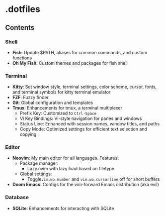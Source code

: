 # .dotfiles

## Contents

### Shell
- **Fish**: Update $PATH, aliases for common commands, and custom functions
- **Oh My Fish**: Custom themes and packages for fish shell

### Terminal
- **Kitty**: Set window style, terminal settings, color scheme, cursor, fonts, and terminal symbols for kitty terminal emulator
- **FZF**: Fuzzy finder
- **Git**: Global configuration and templates
- **Tmux**: Enhancements for tmux, a terminal multiplexer
  - Prefix Key: Customized to `Ctrl-Space`
  - Vi Key Bindings: Vi-style navigation for panes and windows
  - Status Line: Enhanced with session names, window titles, and paths
  - Copy Mode: Optimized settings for efficient text selection and copying

### Editor
- **Neovim**: My main editor for all languages. Features:
  * Package manager:
    * Lazy.nvim with lazy load based on filetype
  * Global settings:
    * Toggle`vim.wo.number` and `vim.wo.cursorline` off for short buffers
- **Doom Emacs**: Configs for the vim-forward Emacs distribution (aka evil)

### Database
- **SQLite**: Enhancements for interacting with SQLite
